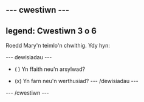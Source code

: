 --- cwestiwn ---
---
legend: Cwestiwn 3 o 6
---

Roedd Mary'n teimlo'n chwithig. Ydy hyn:

--- dewisiadau ---
- ( ) Yn ffaith neu'n arsylwad?

- (x) Yn farn neu'n werthusiad? --- /dewisiadau ---

--- /cwestiwn ---
